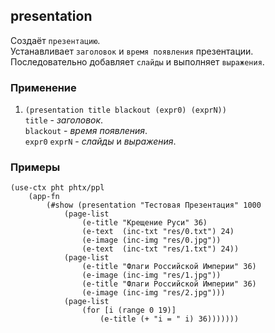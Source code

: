 ## presentation
Создаёт `презентацию`.<br>
Устанавливает `заголовок` и `время появления` презентации.<br>
Последовательно добавляет `слайды` и выполняет `выражения`.

### Применение

1. `(presentation title blackout (expr0) (exprN))`<br>
`title` - _заголовок_.<br>
`blackout` - _время появления_.<br>
`expr0` `exprN` - _слайды_ и _выражения_.

### Примеры

```pihta
(use-ctx pht phtx/ppl
    (app-fn
        (#show (presentation "Тестовая Презентация" 1000
            (page-list
                (e-title "Крещение Руси" 36)
                (e-text  (inc-txt "res/0.txt") 24)
                (e-image (inc-img "res/0.jpg"))
                (e-text  (inc-txt "res/1.txt") 24))
            (page-list
                (e-title "Флаги Российской Империи" 36)
                (e-image (inc-img "res/1.jpg"))
                (e-title "Флаги Российской Империи" 36)
                (e-image (inc-img "res/2.jpg")))
            (page-list
                (for [i (range 0 19)]
                    (e-title (+ "i = " i) 36)))))))
```